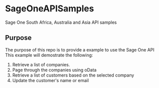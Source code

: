 # SageOneAPISamples
Sage One South Africa, Australia and Asia API samples

## Purpose
The purpose of this repo is to provide a example to use the Sage One API
This example will demostrate the following:
1. Retrieve a list of companies.
2. Page through the companies using oData
3. Retrieve a list of customers based on the selected company
4. Update the customer's name or email
